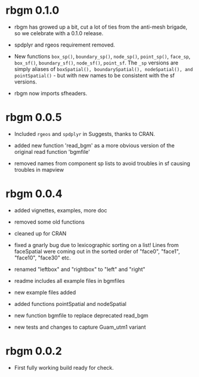 # rbgm 0.1.0

* rbgm has growed up a bit, cut a lot of ties from the anti-mesh brigade, so we celebrate with a 0.1.0 release.
 
* spdplyr and rgeos requirement removed. 

* New functions `box_sp()`, `boundary_sp()`, `node_sp()`, `point_sp()`,
`face_sp`, `box_sf()`, `boundary_sf()`, `node_sf()`, `point_sf`. The `_sp`
versions are simply aliases of `boxSpatial(), boundarySpatial(), nodeSpatial(),
and pointSpatial()` - but with new names to be consistent with the sf versions.
 
* rbgm now imports sfheaders. 

# rbgm 0.0.5

* Included `rgeos` and `spdplyr` in Suggests, thanks to CRAN. 

* added new function 'read_bgm' as a more obvious version of the original read function 'bgmfile'

* removed names from component sp lists to avoid troubles in sf causing troubles in mapview

# rbgm 0.0.4

* added vignettes, examples, more doc

* removed some old functions

* cleaned up for CRAN

* fixed a gnarly bug due to lexicographic sorting on a list! Lines from
faceSpatial were coming out in the sorted order of "face0", "face1", "face10",
"face30" etc.

* renamed "leftbox" and "rightbox" to "left" and "right"

* readme includes all example files in bgmfiles

* new example files added

* added functions pointSpatial and nodeSpatial 

* new function bgmfile to replace deprecated read_bgm

* new tests and changes to capture Guam_utm1 variant

# rbgm 0.0.2

* First fully working build ready for check.



